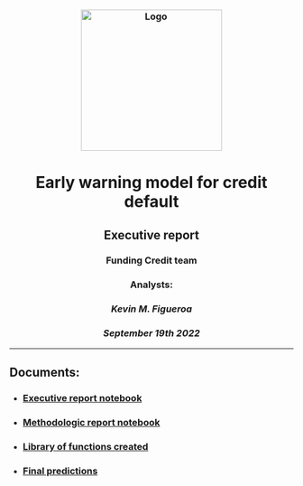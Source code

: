 <h3 align="Center">
    <img alt="Logo" title="#logo" width="250px" src="https://www.nerdwallet.com/cdn-cgi/image/quality=85/cdn/loans/edu/stride.png">
    <br>
</h3>

# <center> **Early warning model for credit default**
## <center> **Executive report**
### <center> **Funding Credit team**
### <center> Analysts:
### <center> *Kevin M. Figueroa*
### <center> *September 19th 2022*
________________________________________________________________________________________________________________________________________________________________________

## Documents:

- ### [Executive report notebook](https://github.com/kevinmiguel97/Credit-default-model/blob/main/Credit_default_report.ipynb)

- ### [Methodologic report notebook](https://github.com/kevinmiguel97/Credit-default-model/blob/main/Credit_default_model.ipynb)

- ### [Library of functions created](https://github.com/kevinmiguel97/Credit-default-model/blob/main/stride_functions.py)

- ### [Final predictions](https://github.com/kevinmiguel97/Credit-default-model/tree/main/predictions)

